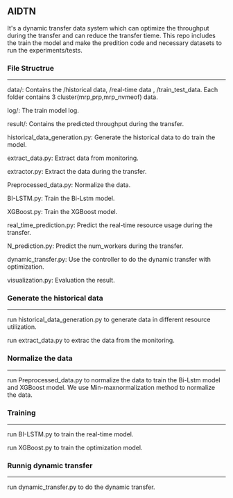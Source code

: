 ## AIDTN

It's a dynamic transfer data system which can optimize the throughput during the transfer and can reduce the transfer tieme. This repo includes the train the model and make the predition code and necessary datasets to run the experiments/tests. 

### File Structrue

------

data/: Contains the /historical data, /real-time data , /train_test_data.  Each folder contains 3 cluster(mrp,prp,mrp_nvmeof) data.

log/: The train model log.

result/: Contains the predicted throughput during the transfer.

historical_data_generation.py: Generate the historical data to do train the model.

extract_data.py: Extract data from monitoring.

extractor.py: Extract the data during the transfer.

Preprocessed_data.py: Normalize the data.

BI-LSTM.py: Train the Bi-Lstm model.

XGBoost.py: Train the XGBoost model.

real_time_prediction.py: Predict the real-time resource usage during the transfer.

N_prediction.py: Predict the num_workers during the transfer.

dynamic_transfer.py: Use the controller to do the dynamic transfer with optimization.

visualization.py: Evaluation the result.

### Generate the historical data

------

run historical_data_generation.py to generate data in different resource utilization.

run extract_data.py to extrac the data from the monitoring.

### Normalize the data 

------

run Preprocessed_data.py to normalize the data to train the Bi-Lstm model and XGBoost model. We use Min-maxnormalization method to normalize the data.

### Training

------

run BI-LSTM.py to train the real-time model.

run XGBoost.py to train the optimization model.

### Runnig dynamic transfer

------

run dynamic_transfer.py to do the dynamic transfer.

